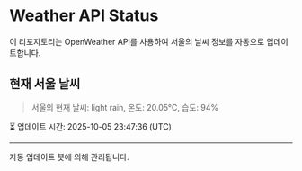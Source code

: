 
# Weather API Status

이 리포지토리는 OpenWeather API를 사용하여 서울의 날씨 정보를 자동으로 업데이트합니다.

## 현재 서울 날씨
> 서울의 현재 날씨: light rain, 온도: 20.05°C, 습도: 94%

⏳ 업데이트 시간: 2025-10-05 23:47:36 (UTC)

---
자동 업데이트 봇에 의해 관리됩니다.
